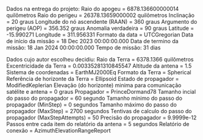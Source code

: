 Dados na entrega do projeto:
Raio do apogeu = 6878.136600000014 quilômetros
Raio do perigeu = 26378.13659000002 quilômetros
Inclinação = 20 graus
Longitude do nó ascendente (RAAN) = 360 graus
Argumento do perigeu (AOP) = 356.352 graus
Anomalia verdadeira = 90 graus
Latitude = -15.990271
Longitude = 311.956331
Formato da data = UTCGregorian
Data de início da missão = 18 Dec 2023 00:00:00.000
Data de termino da missão: 18 Jan 2024 00:00:00.000
Tempo de missão: 31 dias

Dados cujo autor escolheu decidiu:
Raio da Terra = 6378.1366 quilômetros
Excentricidade da Terra = 0.00335281310845547
Altitude da antena = 1.5
Sistema de coordenadas = EarthMJ2000Eq
Formato da Terra = Spherical
Referência de horizonte da Terra = Ellipsoid
Estado de propagador = ModifiedKeplerian
Elevação (do horizonte) minima para comunicação satélite e antena = 0 graus
Propagador = PrinceDormand78
Tamanho incial do passo do propagador = 60 segundo
Tamanho mínimo do passo do propagador (MinStep) = 0 segundos
Tamanho máximo do passo do propagador (MaxStep) = 2700 segundos
Tentivas de calculo do passo do propagador (MaxStepAttempts) = 50
Precisão do propagador = 9.9999e-12
Passos entre cada item do relatório da antena = 5 segundos
Relatório de conexão = AzimuthElevationRangeReport


